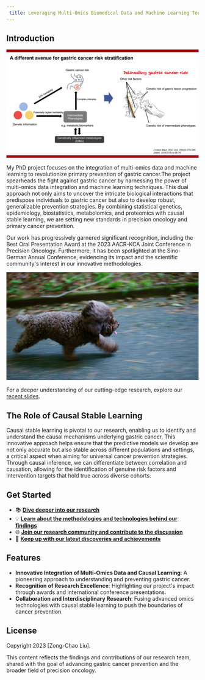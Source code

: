 ```yaml
---
 title: Leveraging Multi-Omics Biomedical Data and Machine Learning Techniques for Improving Gastric Cancer Prevention
---
```


## Introduction

![Cover](figure2.jpg)

My PhD project focuses on the integration of multi-omics data and machine learning to revolutionize primary prevention of gastric cancer.The project spearheads the fight against gastric cancer by harnessing the power of multi-omics data integration and machine learning techniques. This dual approach not only aims to uncover the intricate biological interactions that predispose individuals to gastric cancer but also to develop robust, generalizable prevention strategies. By combining statistical genetics, epidemiology, biostatistics, metabolomics, and proteomics with causal stable learning, we are setting new standards in precision oncology and primary cancer prevention.

Our work has progressively garnered significant recognition, including the Best Oral Presentation Award at the 2023 AACR-KCA Joint Conference in Precision Oncology. Furthermore, it has been spotlighted at the Sino-German Annual Conference, evidencing its impact and the scientific community's interest in our innovative methodologies.

![Integrative Multi-Omics and Causal Stable Learning for Gastric Cancer Prevention](featured.jpg "Workflow")

For a deeper understanding of our cutting-edge research, explore our [recent slides](2023_sinogerman_lzc-note.pdf).

## The Role of Causal Stable Learning

Causal stable learning is pivotal to our research, enabling us to identify and understand the causal mechanisms underlying gastric cancer. This innovative approach helps ensure that the predictive models we develop are not only accurate but also stable across different populations and settings, a critical aspect when aiming for universal cancer prevention strategies. Through causal inference, we can differentiate between correlation and causation, allowing for the identification of genuine risk factors and intervention targets that hold true across diverse cohorts.

## Get Started

- 📚 [**Dive deeper into our research**](#)
- 💡 [**Learn about the methodologies and technologies behind our findings**](#)
- 🌐 [**Join our research community and contribute to the discussion**](#)
- 📢 [**Keep up with our latest discoveries and achievements**](#)

## Features

- **Innovative Integration of Multi-Omics Data and Causal Learning**: A pioneering approach to understanding and preventing gastric cancer.
- **Recognition of Research Excellence**: Highlighting our project's impact through awards and international conference presentations.
- **Collaboration and Interdisciplinary Research**: Fusing advanced omics technologies with causal stable learning to push the boundaries of cancer prevention.

## License

Copyright 2023 [Zong-Chao Liu].

This content reflects the findings and contributions of our research team, shared with the goal of advancing gastric cancer prevention and the broader field of precision oncology.
